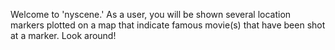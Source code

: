 Welcome to 'nyscene.' As a user, you will be shown several location markers plotted on a map that indicate famous movie(s) that have been shot at a marker. Look around!
